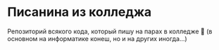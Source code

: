 # Писанина из колледжа
Репозиторий всякого кода, который пишу на парах в колледже 🤪
(в основном на информатике конеш, но и на других иногда...)
